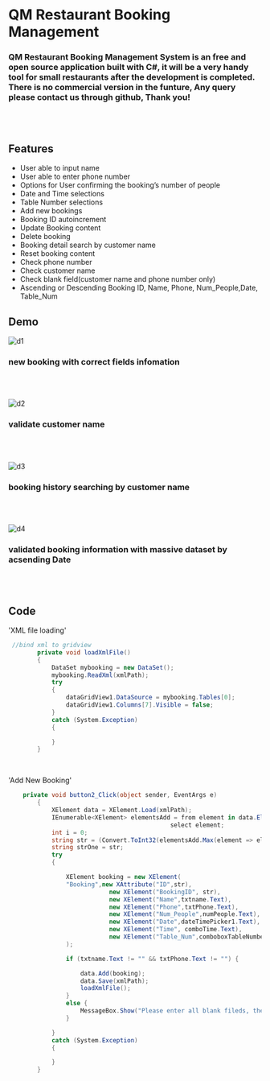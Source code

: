 # QM Restaurant Booking Management 
### QM Restaurant Booking Management System is an free and open source application built with C#, it will be a very handy tool for small restaurants after the development is completed. There is no commercial version in the funture, Any query please contact us through github, Thank you!

<br>
<br>

## Features
*	User able to input name
*	User able to enter phone number
*	Options for User confirming the booking’s number of people
*	Date and Time selections
*	Table Number selections
*	Add new bookings
*	Booking ID autoincrement 
*	Update Booking content
*	Delete booking 
*	Booking detail search by customer name
*	Reset booking content
*	Check phone number 
*	Check customer name
*	Check blank field(customer name and phone number only)
*	Ascending or Descending Booking ID, Name, Phone, Num_People,Date, Table_Num



## Demo

![d1](https://github.com/haganmao/C-.Net-console-app/blob/master/QMRestaurantBooking/demo1.JPG "demo1") 
### new booking with correct fields infomation
<br>
<br>

![d2](https://github.com/haganmao/C-.Net-console-app/blob/master/QMRestaurantBooking/demo2.JPG "demo2")
### validate customer name
<br>
<br>

![d3](https://github.com/haganmao/C-.Net-console-app/blob/master/QMRestaurantBooking/demo3.JPG "demo3")
### booking history searching by customer name
<br>
<br>

![d4](https://github.com/haganmao/C-.Net-console-app/blob/master/QMRestaurantBooking/demo4.JPG "demo4")
### validated booking information with massive dataset by acsending Date

<br>
<br>

## Code

'XML file loading'

```C#
 //bind xml to gridview
        private void loadXmlFile()
        {
            DataSet mybooking = new DataSet();
            mybooking.ReadXml(xmlPath);
            try
            {
                dataGridView1.DataSource = mybooking.Tables[0];
                dataGridView1.Columns[7].Visible = false;
            }
            catch (System.Exception)
            {

            }
        }
```

<br>

'Add New Booking'

```C#
    private void button2_Click(object sender, EventArgs e)
        {
            XElement data = XElement.Load(xmlPath);
            IEnumerable<XElement> elementsAdd = from element in data.Elements("Booking")
                                             select element;
            int i = 0;
            string str = (Convert.ToInt32(elementsAdd.Max(element => element.Attribute("ID").Value)) + (i+1)).ToString("00");
            string strOne = str;
            try
            {

                XElement booking = new XElement(
                "Booking",new XAttribute("ID",str),
                            new XElement("BookingID", str),
                            new XElement("Name",txtname.Text),
                            new XElement("Phone",txtPhone.Text),                       
                            new XElement("Num_People",numPeople.Text),
                            new XElement("Date",dateTimePicker1.Text),
                            new XElement("Time", comboTime.Text),
                            new XElement("Table_Num",comboboxTableNumber.Text)               
                );

                if (txtname.Text != "" && txtPhone.Text != "") { 

                    data.Add(booking);
                    data.Save(xmlPath);
                    loadXmlFile();
                }
                else {
                    MessageBox.Show("Please enter all blank fileds, then click Add Button!Thank you");
                }

            }
            catch (System.Exception)
            {

            }
        }
```

